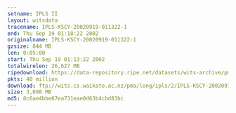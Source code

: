 ```yaml
---
setname: IPLS II
layout: witsdata
tracename: IPLS-KSCY-20020919-011322-1
end: Thu Sep 19 01:18:22 2002
originalname: IPLS-KSCY-20020919-011322-1
gzsize: 844 MB
len: 0:05:00
start: Thu Sep 19 01:13:22 2002
totalwirelen: 26,627 MB
ripedownload: https://data-repository.ripe.net/datasets/wits-archive/pma/long/ipls/2/IPLS-KSCY-20020919-011322-1.gz
pkts: 40 million
download: ftp://wits.cs.waikato.ac.nz/pma/long/ipls/2/IPLS-KSCY-20020919-011322-1.gz
size: 3,098 MB
md5: 8c6ae4bbe67ea731eae0d63b4cbd83bc
---
```

